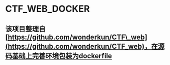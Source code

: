 # CTF\_WEB\_DOCKER

## 该项目整理自[https://github.com/wonderkun/CTF\_web](https://github.com/wonderkun/CTF_web)，在源码基础上完善环境包装为dockerfile

